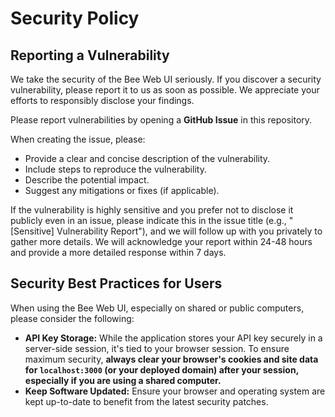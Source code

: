 # Security Policy

## Reporting a Vulnerability

We take the security of the Bee Web UI seriously. If you discover a security vulnerability, please report it to us as soon as possible. We appreciate your efforts to responsibly disclose your findings.

Please report vulnerabilities by opening a **GitHub Issue** in this repository. 

When creating the issue, please:

*   Provide a clear and concise description of the vulnerability.
*   Include steps to reproduce the vulnerability.
*   Describe the potential impact.
*   Suggest any mitigations or fixes (if applicable).

If the vulnerability is highly sensitive and you prefer not to disclose it publicly even in an issue, please indicate this in the issue title (e.g., "[Sensitive] Vulnerability Report"), and we will follow up with you privately to gather more details. We will acknowledge your report within 24-48 hours and provide a more detailed response within 7 days.

## Security Best Practices for Users

When using the Bee Web UI, especially on shared or public computers, please consider the following:

*   **API Key Storage:** While the application stores your API key securely in a server-side session, it's tied to your browser session. To ensure maximum security, **always clear your browser's cookies and site data for `localhost:3000` (or your deployed domain) after your session, especially if you are using a shared computer.**
*   **Keep Software Updated:** Ensure your browser and operating system are kept up-to-date to benefit from the latest security patches.
